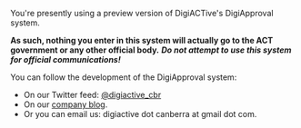 You're presently using a preview version of DigiACTive's DigiApproval system.

**As such, nothing you enter in this system will actually go to the ACT government or any other official body.** ***Do not attempt to use this system for official communications!***

You can follow the development of the DigiApproval system:

 * On our Twitter feed: [@digiactive_cbr][digiactive_cbr]
 * On our [company blog][blog].
 * Or you can email us: digiactive dot canberra at gmail dot com.

[digiactive_cbr]: https://twitter.com/digiactive_cbr
[blog]: http://digiactive.com.au
